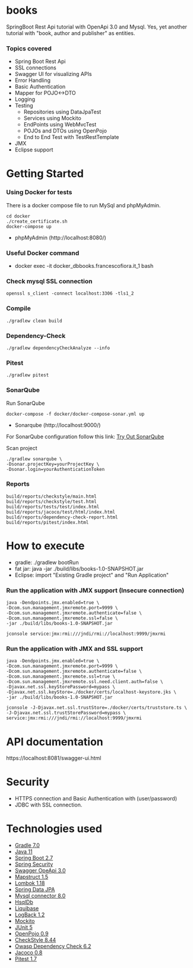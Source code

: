 # books
SpringBoot Rest Api tutorial with OpenApi 3.0 and Mysql.
Yes, yet another tutorial with "book, author and publisher" as entities.

### Topics covered
- Spring Boot Rest Api
- SSL connections
- Swagger UI for visualizing APIs
- Error Handling
- Basic Authentication
- Mapper for POJO<->DTO 
- Logging
- Testing
    - Repositories using DataJpaTest
    - Services using Mockito
    - EndPoints using WebMvcTest
    - POJOs and DTOs using OpenPojo
    - End to End Test with TestRestTemplate
- JMX
- Eclipse support

# Getting Started
### Using Docker for tests
There is a docker compose file to run MySql and phpMyAdmin.

    cd docker
    ./create_certificate.sh
    docker-compose up
 - phpMyAdmin (http://localhost:8080/)

### Useful Docker command

 - docker exec -it docker_dbbooks.francescofiora.it_1 bash

### Check mysql SSL connection
    openssl s_client -connect localhost:3306 -tls1_2

### Compile
    ./gradlew clean build

### Dependency-Check
    ./gradlew dependencyCheckAnalyze --info

### Pitest
    ./gradlew pitest

### SonarQube
Run SonarQube

    docker-compose -f docker/docker-compose-sonar.yml up

 - Sonarqube (http://localhost:9000/)

For SonarQube configuration follow this link: [Try Out SonarQube](https://docs.sonarqube.org/latest/setup/get-started-2-minutes/)

Scan project

    ./gradlew sonarqube \
    -Dsonar.projectKey=yourProjectKey \
    -Dsonar.login=yourAuthenticationToken

### Reports
    build/reports/checkstyle/main.html
    build/reports/checkstyle/test.html
    build/reports/tests/test/index.html
    build/reports/jacoco/test/html/index.html
    build/reports/dependency-check-report.html
    build/reports/pitest/index.html


# How to execute
- gradle: ./gradlew bootRun
- fat jar: java -jar ./build/libs/books-1.0-SNAPSHOT.jar
- Eclipse: import "Existing Gradle project" and "Run Application"

### Run the application with JMX support (Insecure connection)
    java -Dendpoints.jmx.enabled=true \
    -Dcom.sun.management.jmxremote.port=9999 \
    -Dcom.sun.management.jmxremote.authenticate=false \
    -Dcom.sun.management.jmxremote.ssl=false \
    -jar ./build/libs/books-1.0-SNAPSHOT.jar

    jconsole service:jmx:rmi:///jndi/rmi://localhost:9999/jmxrmi

### Run the application with JMX and SSL support
    java -Dendpoints.jmx.enabled=true \
    -Dcom.sun.management.jmxremote.port=9999 \
    -Dcom.sun.management.jmxremote.authenticate=false \
    -Dcom.sun.management.jmxremote.ssl=true \
    -Dcom.sun.management.jmxremote.ssl.need.client.auth=false \
    -Djavax.net.ssl.keyStorePassword=mypass \
    -Djavax.net.ssl.keyStore=./docker/certs/localhost-keystore.jks \
    -jar ./build/libs/books-1.0-SNAPSHOT.jar

    jconsole -J-Djavax.net.ssl.trustStore=./docker/certs/truststore.ts \
    -J-Djavax.net.ssl.trustStorePassword=mypass \
    service:jmx:rmi:///jndi/rmi://localhost:9999/jmxrmi

# API documentation
https://localhost:8081/swagger-ui.html

# Security
 - HTTPS connection and Basic Authentication with (user/password)
 - JDBC with SSL connection.

# Technologies used
- [Gradle 7.0](https://gradle.org/)
- [Java 11](https://openjdk.java.net/projects/jdk/11/)
- [Spring Boot 2.7](https://spring.io/projects/spring-boot)
- [Spring Security](https://spring.io/projects/spring-security)
- [Swagger OpeApi 3.0](https://swagger.io/specification/)
- [Mapstruct 1.5](https://mapstruct.org/)
- [Lombok 1.18](https://projectlombok.org/)
- [Spring Data JPA](https://projects.spring.io/spring-data-jpa)
- [Mysql connector 8.0](https://www.mysql.com/products/connector/)
- [HsqlDb](http://hsqldb.org/)
- [Liquibase](https://www.liquibase.com/)
- [LogBack 1.2](https://logback.qos.ch/)
- [Mockito](https://site.mockito.org/)
- [JUnit 5](https://junit.org/junit5/)
- [OpenPojo 0.9](https://github.com/OpenPojo)
- [CheckStyle 8.44](https://checkstyle.sourceforge.io/)
- [Owasp Dependency Check 6.2](https://owasp.org/www-project-dependency-check/)
- [Jacoco 0.8](https://www.jacoco.org/)
- [Pitest 1.7](https://pitest.org/)
